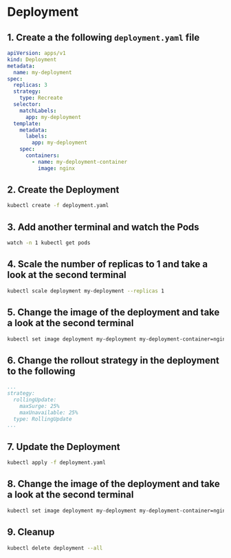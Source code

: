 # Deployment

## 1. Create a the following `deployment.yaml` file

```yaml
apiVersion: apps/v1
kind: Deployment
metadata:
  name: my-deployment
spec:
  replicas: 3
  strategy:
    type: Recreate
  selector:
    matchLabels:
      app: my-deployment
  template:
    metadata:
      labels:
        app: my-deployment
    spec:
      containers:
        - name: my-deployment-container
          image: nginx
```

## 2. Create the Deployment

```bash
kubectl create -f deployment.yaml
```

## 3. Add another terminal and watch the Pods

```bash
watch -n 1 kubectl get pods
```

## 4. Scale the number of replicas to 1 and take a look at the second terminal

```bash
kubectl scale deployment my-deployment --replicas 1
```

## 5. Change the image of the deployment and take a look at the second terminal

```bash
kubectl set image deployment my-deployment my-deployment-container=nginx:alpine
```

## 6. Change the rollout strategy in the deployment to the following

```yaml
...
strategy:
  rollingUpdate:
    maxSurge: 25%
    maxUnavailable: 25%
  type: RollingUpdate
...
```

## 7. Update the Deployment

```bash
kubectl apply -f deployment.yaml
```

## 8. Change the image of the deployment and take a look at the second terminal

```bash
kubectl set image deployment my-deployment my-deployment-container=nginx:1.16.1
```

## 9. Cleanup

```bash
kubectl delete deployment --all
```
